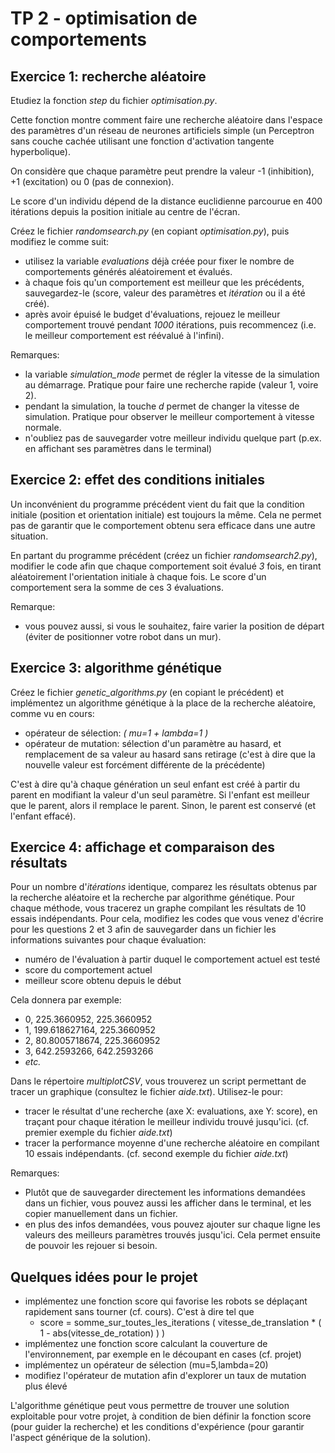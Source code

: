 # TP 2 - optimisation de comportements

## Exercice 1: recherche aléatoire 

Etudiez la fonction _step_ du fichier _optimisation.py_. 

Cette fonction montre comment faire une recherche aléatoire dans l'espace des paramètres d'un réseau de neurones artificiels simple (un Perceptron sans couche cachée utilisant une fonction d'activation tangente hyperbolique).

On considère que chaque paramètre peut prendre la valeur -1 (inhibition), +1 (excitation) ou 0 (pas de connexion).

Le score d'un individu dépend de la distance euclidienne parcourue en 400 itérations depuis la position initiale au centre de l'écran.

Créez le fichier _randomsearch.py_ (en copiant _optimisation.py_), puis modifiez le comme suit:
* utilisez la variable _evaluations_ déjà créée pour fixer le nombre de comportements générés aléatoirement et évalués.
* à chaque fois qu'un comportement est meilleur que les précédents, sauvegardez-le (score, valeur des paramètres et _itération_ ou il a été créé).
* après avoir épuisé le budget d'évaluations, rejouez le meilleur comportement trouvé pendant _1000_ itérations, puis recommencez (i.e. le meilleur comportement est réévalué à l'infini).

Remarques:
* la variable _simulation_mode_ permet de régler la vitesse de la simulation au démarrage. Pratique pour faire une recherche rapide (valeur 1, voire 2).
* pendant la simulation, la touche _d_ permet de changer la vitesse de simulation. Pratique pour observer le meilleur comportement à vitesse normale.
* n'oubliez pas de sauvegarder votre meilleur individu quelque part (p.ex. en affichant ses paramètres dans le terminal)

## Exercice 2: effet des conditions initiales

Un inconvénient du programme précédent vient du fait que la condition initiale (position et orientation initiale) est toujours la même. Cela ne permet pas de garantir que le comportement obtenu sera efficace dans une autre situation. 

En partant du programme précédent (créez un fichier _randomsearch2.py_), modifier le code afin que chaque comportement soit évalué _3_ fois, en tirant aléatoirement l'orientation initiale à chaque fois. Le score d'un comportement sera la somme de ces 3 évaluations.

Remarque: 
* vous pouvez aussi, si vous le souhaitez, faire varier la position de départ (éviter de positionner votre robot dans un mur).

## Exercice 3: algorithme génétique

Créez le fichier _genetic_algorithms.py_ (en copiant le précédent) et implémentez un algorithme génétique à la place de la recherche aléatoire, comme vu en cours:
* opérateur de sélection: _( mu=1 + lambda=1 )_
* opérateur de mutation: sélection d'un paramètre au hasard, et remplacement de sa valeur au hasard sans retirage (c'est à dire que la nouvelle valeur est forcément différente de la précédente)

C'est à dire qu'à chaque génération un seul enfant est créé à partir du parent en modifiant la valeur d'un seul paramètre. Si l'enfant est meilleur que le parent, alors il remplace le parent. Sinon, le parent est conservé (et l'enfant effacé).  

## Exercice 4: affichage et comparaison des résultats 

Pour un nombre d'_itérations_ identique, comparez les résultats obtenus par la recherche aléatoire et la recherche par algorithme génétique. Pour chaque méthode, vous tracerez un graphe compilant les résultats de 10 essais indépendants. Pour cela, modifiez les codes que vous venez d'écrire pour les questions 2 et 3 afin de sauvegarder dans un fichier les informations suivantes pour chaque évaluation:

* numéro de l'évaluation à partir duquel le comportement actuel est testé 
* score du comportement actuel
* meilleur score obtenu depuis le début

Cela donnera par exemple:
* 0, 225.3660952, 225.3660952
* 1, 199.618627164, 225.3660952
* 2, 80.8005718674, 225.3660952
* 3, 642.2593266, 642.2593266 
* _etc._

Dans le répertoire _multiplotCSV_, vous trouverez un script permettant de tracer un graphique (consultez le fichier _aide.txt_). Utilisez-le pour:
* tracer le résultat d'une recherche (axe X: evaluations, axe Y: score), en traçant pour chaque itération le meilleur individu trouvé jusqu'ici. (cf. premier exemple du fichier _aide.txt_)
* tracer la performance moyenne d'une recherche aléatoire en compilant 10 essais indépendants. (cf. second exemple du fichier _aide.txt_)

Remarques:
* Plutôt que de sauvegarder directement les informations demandées dans un fichier, vous pouvez aussi les afficher dans le terminal, et les copier manuellement dans un fichier.
* en plus des infos demandées, vous pouvez ajouter sur chaque ligne les valeurs des meilleurs paramètres trouvés jusqu'ici. Cela permet ensuite de pouvoir les rejouer si besoin.

## Quelques idées pour le projet

* implémentez une fonction score qui favorise les robots se déplaçant rapidement sans tourner (cf. cours). C'est à dire tel que
  * score = somme_sur_toutes_les_iterations ( vitesse_de_translation * ( 1 - abs(vitesse_de_rotation) ) ) 
* implémentez une fonction score calculant la couverture de l'environnement, par exemple en le découpant en cases (cf. projet)
* implémentez un opérateur de sélection (mu=5,lambda=20)
* modifiez l'opérateur de mutation afin d'explorer un taux de mutation plus élevé

L'algorithme génétique peut vous permettre de trouver une solution exploitable pour votre projet, à condition de bien définir la fonction score (pour guider la recherche) et les conditions d'expérience (pour garantir l'aspect générique de la solution).
